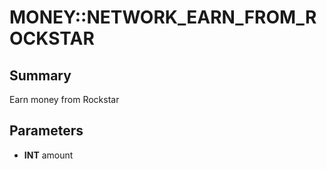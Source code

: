 # MONEY::NETWORK_EARN_FROM_ROCKSTAR

## Summary
Earn money from Rockstar

## Parameters
* **INT** amount